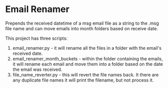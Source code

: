 # Email Renamer
Prepends the received datetime of a msg email file as a string to the .msg file name and can move emails into month folders based on receive date.

This project has three scripts:

1. email_renamer.py - it will rename all the files in a folder with the email's received date.
2. email_renamer_month_buckets - within the  folder containing the emails, it will rename each email and move them into a folder based on the date the email was received.
3. file_name_reverter.py - this will revert the file names back. It there are any duplicate file names it will print the filename, but not process it. 
